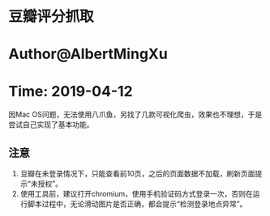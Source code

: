 # 豆瓣评分抓取
# Author@AlbertMingXu
# Time: 2019-04-12

因Mac OS问题，无法使用八爪鱼，另找了几款可视化爬虫，效果也不理想，于是尝试自己实现了基本功能。

## 注意
1. 豆瓣在未登录情况下，只能查看前10页，之后的页面数据不加载，刷新页面提示“未授权”。
2. 使用工具前，建议打开chromium，使用手机验证码方式登录一次，否则在运行脚本过程中，无论滑动图片是否正确，都会提示“检测登录地点异常”。
